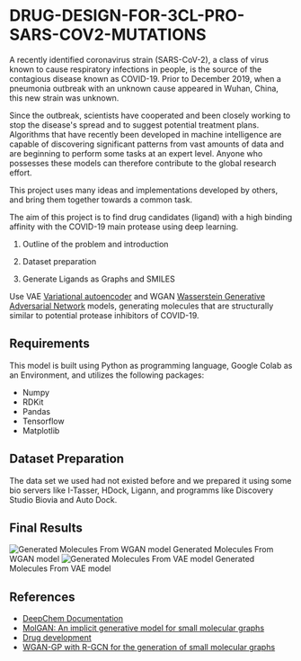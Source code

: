 # DRUG-DESIGN-FOR-3CL-PRO-SARS-COV2-MUTATIONS

A recently identified coronavirus strain (SARS-CoV-2), a class of virus known to cause respiratory infections in people, is the source of the contagious disease known as COVID-19. Prior to December 2019, when a pneumonia outbreak with an unknown cause appeared in Wuhan, China, this new strain was unknown.

Since the outbreak, scientists have cooperated and been closely working to stop the disease's spread and to suggest potential treatment plans. Algorithms that have recently been developed in machine intelligence are capable of discovering significant patterns from vast amounts of data and are beginning to perform some tasks at an expert level. Anyone who possesses these models can therefore contribute to the global research effort.

This project uses many ideas and implementations developed by others, and bring them together towards a common task.

The aim of this project is to find drug candidates (ligand) with a high binding affinity with the COVID-19 main protease using deep learning.

1. Outline of the problem and introduction

2. Dataset preparation

3. Generate Ligands as Graphs and SMILES

Use VAE [Variational autoencoder](https://en.wikipedia.org/wiki/Variational_autoencoder) and WGAN [Wasserstein Generative Adversarial Network](https://en.wikipedia.org/wiki/Wasserstein_GAN) models, generating molecules that are structurally similar to potential protease inhibitors of COVID-19.

## Requirements
This model is built using Python as programming language, Google Colab as an Environment, and utilizes the following packages:

- Numpy
- RDKit
- Pandas
- Tensorflow
- Matplotlib

## Dataset Preparation
The data set we used had not existed before and we prepared it using some bio servers like I-Tasser, HDock, Ligann, and programms like Discovery Studio Biovia and Auto Dock.

## Final Results

![Generated Molecules From WGAN model](https://github.com/AmiraQadry/DRUG-DESIGN-FOR-3CL-PRO-SARS-COV2-MUTATIONS/assets/106974489/c0b54af8-6b8e-4d8c-9859-0045c5a9736c)
Generated Molecules From WGAN model
![Generated Molecules From VAE model](https://github.com/AmiraQadry/DRUG-DESIGN-FOR-3CL-PRO-SARS-COV2-MUTATIONS/assets/106974489/f4c67f2f-a2fb-4dfe-9381-271bba0c21e0)
Generated Molecules From VAE model

## References
- [DeepChem Documentation](https://deepchem.readthedocs.io/en/latest/api_reference/models.html#basicmolganmod)
- [MolGAN: An implicit generative model for small molecular graphs](https://arxiv.org/abs/1805.11973)
- [Drug development](https://en.wikipedia.org/wiki/Drug_development)
- [WGAN-GP with R-GCN for the generation of small molecular graphs](https://keras.io/examples/generative/wgan-graphs/)
